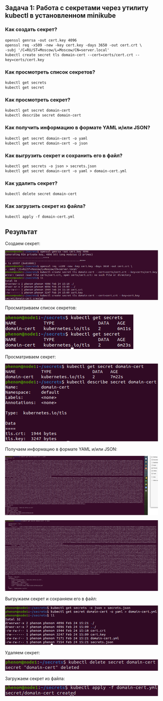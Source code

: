 ## Задача 1: Работа с секретами через утилиту kubectl в установленном minikube

### Как создать секрет?

```
openssl genrsa -out cert.key 4096
openssl req -x509 -new -key cert.key -days 3650 -out cert.crt \
-subj '/C=RU/ST=Moscow/L=Moscow/CN=server.local'
kubectl create secret tls domain-cert --cert=certs/cert.crt --key=certs/cert.key
```

### Как просмотреть список секретов?

```
kubectl get secrets
kubectl get secret
```

### Как просмотреть секрет?

```
kubectl get secret domain-cert
kubectl describe secret domain-cert
```

### Как получить информацию в формате YAML и/или JSON?

```
kubectl get secret domain-cert -o yaml
kubectl get secret domain-cert -o json
```

### Как выгрузить секрет и сохранить его в файл?

```
kubectl get secrets -o json > secrets.json
kubectl get secret domain-cert -o yaml > domain-cert.yml
```

### Как удалить секрет?

```
kubectl delete secret domain-cert
```

### Как загрузить секрет из файла?

```
kubectl apply -f domain-cert.yml
```

## Результат

Создаем секрет:

![Screenshot](14.1-1-1.png)

Просматриваем список секретов:

![Screenshot](14.1-1-2.png)

Просматриваем секрет:

![Screenshot](14.1-1-3.png)

Получаем информацию в формате YAML и/или JSON:

![Screenshot](14.1-1-4.png)

![Screenshot](14.1-1-5.png)

Выгружаем секрет и сохраняем его в файл:

![Screenshot](14.1-1-6.png)

Удаляем секрет:

![Screenshot](14.1-1-7.png)

Загружаем секрет из файла:

![Screenshot](14.1-1-8.png)